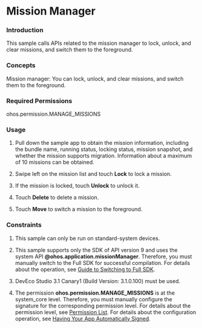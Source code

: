 # Mission Manager

### Introduction

This sample calls APIs related to the mission manager to lock, unlock, and clear missions, and switch them to the foreground.

### Concepts

Mission manager: You can lock, unlock, and clear missions, and switch them to the foreground.

### Required Permissions

ohos.permission.MANAGE_MISSIONS

### Usage

1. Pull down the sample app to obtain the mission information, including the bundle name, running status, locking status, mission snapshot, and whether the mission supports migration. Information about a maximum of 10 missions can be obtained.

2. Swipe left on the mission list and touch **Lock** to lock a mission.

3. If the mission is locked, touch **Unlock** to unlock it.

4. Touch **Delete** to delete a mission.

5. Touch **Move** to switch a mission to the foreground.

### Constraints

1. This sample can only be run on standard-system devices.

2. This sample supports only the SDK of API version 9 and uses the system API **@ohos.application.missionManager**. Therefore, you must manually switch to the Full SDK for successful compilation. For details about the operation, see [Guide to Switching to Full SDK](https://gitee.com/openharmony/docs/blob/master/en/application-dev/faqs/full-sdk-switch-guide.md/).

3. DevEco Studio 3.1 Canary1 (Build Version: 3.1.0.100) must be used.

4. The permission **ohos.permission.MANAGE_MISSIONS** is at the system_core level. Therefore, you must manually configure the signature for the corresponding permission level. For details about the permission level, see [Permission List](https://gitee.com/openharmony/docs/blob/master/en/application-dev/security/AccessToken/permissions-for-system-apps.md). For details about the configuration operation, see [Having Your App Automatically Signed](https://gitee.com/openharmony/docs/blob/master/en/application-dev/security/hapsigntool-overview.md/).
